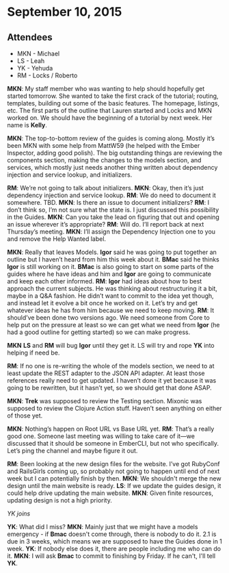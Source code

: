 # September 10, 2015

## Attendees

* MKN - Michael
* LS - Leah
* YK - Yehuda
* RM - Locks / Roberto

**MKN**: My staff member who was wanting to help should hopefully get started tomorrow. She wanted to take the first crack of the tutorial; routing, templates, building out some of the basic features. The homepage, listings, etc. The first parts of the outline that Lauren started and Locks and MKN worked on. We should have the beginning of a tutorial by next week. Her name is **Kelly**.

**MKN**: The top-to-bottom review of the guides is coming along. Mostly it’s been MKN with some help from MattW59 (he helped with the Ember Inspector, adding good polish). The big outstanding things are reviewing the components section, making the changes to the models section, and services, which mostly just needs another thing written about dependency injection and service lookup, and initializers.

**RM**: We’re not going to talk about initializers.
**MKN**: Okay, then it’s just dependency injection and service lookup.
**RM**: We do need to document it somewhere. TBD.
**MKN**: Is there an issue to document initializers?
**RM**: I don’t think so, I’m not sure what the state is. I just discussed this possibility in the Guides.
**MKN**: Can you take the lead on figuring that out and opening an issue wherever it’s appropriate?
**RM**: Will do. I’ll report back at next Thursday’s meeting.
**MKN**: I’ll assign the Dependency Injection one to you and remove the Help Wanted label.

**MKN**: Really that leaves Models. **Igor** said he was going to put together an outline but I haven’t heard from him this week about it. **BMac** said he thinks **Igor** is still working on it. **BMac** is also going to start on some parts of the guides where he have ideas and him and **Igor** are going to communicate and keep each other informed.
**RM**: **Igor** had ideas about how to best approach the current subjects. He was thinking about restructuring it a bit, maybe in a Q&A fashion. He didn’t want to commit to the idea yet though, and instead let it evolve a bit once he worked on it. Let’s try and get whatever ideas he has from him because we need to keep moving.
**RM**: It should’ve been done two versions ago. We need someone from Core to help put on the pressure at least so we can get what we need from **Igor** (he had a good outline for getting started) so we can make progress.

**MKN** **LS** and **RM** will bug **Igor** until they get it. LS will try and rope **YK** into helping if need be.

**RM**: If no one is re-writing the whole of the models section, we need to at least update the REST adapter to the JSON API adapter. At least those references really need to get updated. I haven’t done it yet because it was going to be rewritten, but it hasn’t yet, so we should get that done ASAP.

**MKN**: **Trek** was supposed to review the Testing section. Mixonic was supposed to review the Clojure Action stuff. Haven’t seen anything on either of those yet.

**MKN**: Nothing’s happen on Root URL vs Base URL yet.
**RM**: That’s a really good one. Someone last meeting was willing to take care of it—we discussed that it should be someone in EmberCLI, but not who specifically. Let’s ping the channel and maybe figure it out.

**RM**: Been looking at the new design files for the website. I’ve got RubyConf and RailsGirls coming up, so probably not going to happen until end of next week but I can potentially finish by then.
**MKN**: We shouldn't merge the new design until the main website is ready.
**LS**: If we update the guides design, it could help drive updating the main website.
**MKN**: Given finite resources, updating design is not a high priority.

*YK joins*

**YK**: What did I miss?
**MKN**: Mainly just that we might have a models emergency - if **Bmac** doesn't come through, there is nobody to do it. 2.1 is due in 3 weeks, which means we are supposed to have the Guides done in 1 week.
**YK**: If nobody else does it, there are people including me who can do it.
**MKN**: I will ask **Bmac** to commit to finishing by Friday. If he can't, I'll tell **YK**.

